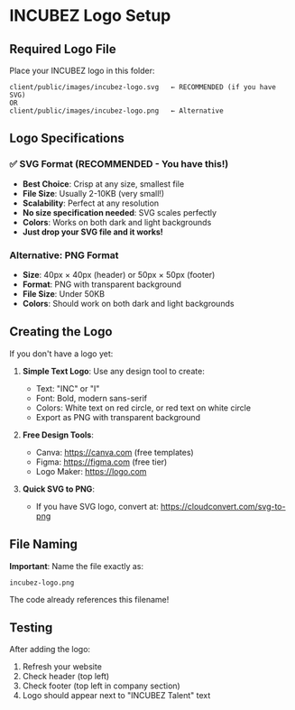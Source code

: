 # INCUBEZ Logo Setup

## Required Logo File

Place your INCUBEZ logo in this folder:

```
client/public/images/incubez-logo.svg   ← RECOMMENDED (if you have SVG)
OR
client/public/images/incubez-logo.png   ← Alternative
```

## Logo Specifications

### ✅ SVG Format (RECOMMENDED - You have this!)
- **Best Choice**: Crisp at any size, smallest file
- **File Size**: Usually 2-10KB (very small!)
- **Scalability**: Perfect at any resolution
- **No size specification needed**: SVG scales perfectly
- **Colors**: Works on both dark and light backgrounds
- **Just drop your SVG file and it works!**

### Alternative: PNG Format
- **Size**: 40px × 40px (header) or 50px × 50px (footer)
- **Format**: PNG with transparent background
- **File Size**: Under 50KB
- **Colors**: Should work on both dark and light backgrounds

## Creating the Logo

If you don't have a logo yet:

1. **Simple Text Logo**: Use any design tool to create:
   - Text: "INC" or "I"
   - Font: Bold, modern sans-serif
   - Colors: White text on red circle, or red text on white circle
   - Export as PNG with transparent background

2. **Free Design Tools**:
   - Canva: https://canva.com (free templates)
   - Figma: https://figma.com (free tier)
   - Logo Maker: https://logo.com

3. **Quick SVG to PNG**:
   - If you have SVG logo, convert at: https://cloudconvert.com/svg-to-png

## File Naming

**Important**: Name the file exactly as:
```
incubez-logo.png
```

The code already references this filename!

## Testing

After adding the logo:
1. Refresh your website
2. Check header (top left)
3. Check footer (top left in company section)
4. Logo should appear next to "INCUBEZ Talent" text
